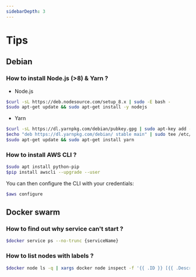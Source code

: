 ```yaml
---
sidebarDepth: 3
---
```


# Tips

## Debian

### How to install Node.js (>8) & Yarn ?

* Node.js
  
```bash
$curl -sL https://deb.nodesource.com/setup_8.x | sudo -E bash -
$sudo apt-get update && sudo apt-get install -y nodejs
```
* Yarn

```bash
$curl -sL https://dl.yarnpkg.com/debian/pubkey.gpg | sudo apt-key add -
$echo "deb https://dl.yarnpkg.com/debian/ stable main" | sudo tee /etc/apt/sources.list.d/yarn.list
$sudo apt-get update && sudo apt-get install yarn
```
  
### How to install AWS CLI ?

```bash
$sudo apt install python-pip
$pip install awscli --upgrade --user
```

You can then configure the CLI with your credentials:

```bash
$aws configure
```

## Docker swarm

### How to find out why service can't start ?

```bash
$docker service ps --no-trunc {serviceName}
```

### How to list nodes with labels ?

```bash
$docker node ls -q | xargs docker node inspect -f '{{ .ID }} [{{ .Description.Hostname }}]: {{ .Spec.Labels }}'
```

